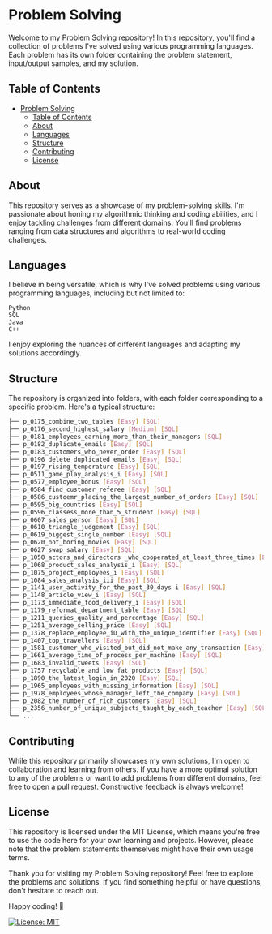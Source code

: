 # Problem Solving
Welcome to my Problem Solving repository! In this repository, you'll find a collection of problems I've solved using various programming languages. Each problem has its own folder containing the problem statement, input/output samples, and my solution.

## Table of Contents
- [Problem Solving](#problem-solving)
  - [Table of Contents](#table-of-contents)
  - [About](#about)
  - [Languages](#languages)
  - [Structure](#structure)
  - [Contributing](#contributing)
  - [License](#license)
  
<a name="about"></a>
## About
This repository serves as a showcase of my problem-solving skills. I'm passionate about honing my algorithmic thinking and coding abilities, and I enjoy tackling challenges from different domains. You'll find problems ranging from data structures and algorithms to real-world coding challenges.

<a name="Languages"></a>
## Languages
I believe in being versatile, which is why I've solved problems using various programming languages, including but not limited to:

    Python
    SQL
    Java
    C++

I enjoy exploring the nuances of different languages and adapting my solutions accordingly.

<a name='Structure'></a>
## Structure
The repository is organized into folders, with each folder corresponding to a specific problem. Here's a typical structure:

```bash
├── p_0175_combine_two_tables [Easy] [SQL]
├── p_0176_second_highest_salary [Medium] [SQL]
├── p_0181_employees_earning_more_than_their_managers [SQL]
├── p_0182_duplicate_emails [Easy] [SQL]
├── p_0183_customers_who_never_order [Easy] [SQL]
├── p_0196_delete_duplicated_emails [Easy] [SQL]
├── p_0197_rising_temperature [Easy] [SQL]
├── p_0511_game_play_analysis_i [Easy] [SQL]
├── p_0577_employee_bonus [Easy] [SQL]
├── p_0584_find_customer_referee [Easy] [SQL]
├── p_0586_custoemr_placing_the_largest_number_of_orders [Easy] [SQL]
├── p_0595_big_countries [Easy] [SQL]
├── p_0596_classess_more_than_5_strudent [Easy] [SQL]
├── p_0607_sales_person [Easy] [SQL]
├── p_0610_triangle_judgement [Easy] [SQL]
├── p_0619_biggest_single_number [Easy] [SQL]
├── p_0620_not_boring_movies [Easy] [SQL]
├── p_0627_swap_salary [Easy] [SQL]
├── p_1050_actors_and_directors _who_cooperated_at_least_three_times [Easy] [SQL]
├── p_1068_product_sales_analysis_i [Easy] [SQL]
├── p_1075_project_employees_i [Easy] [SQL]
├── p_1084_sales_analysis_iii [Easy] [SQL]
├── p_1141_user_activity_for_the_past_30_days i [Easy] [SQL]
├── p_1148_article_view_i [Easy] [SQL]
├── p_1173_immediate_food_delivery_i [Easy] [SQL]
├── p_1179_reformat_department_table [Easy] [SQL]
├── p_1211_queries_quality_and_percentage [Easy] [SQL]
├── p_1251_average_selling_price [Easy] [SQL]
├── p_1378_replace_employee_iD_with_the_unique_identifier [Easy] [SQL]
├── p_1407_top_travellers [Easy] [SQL]
├── p_1581_customer_who_visited_but_did_not_make_any_transaction [Easy] [SQL]
├── p_1661_average_time_of_process_per_machine [Easy] [SQL]
├── p_1683_invalid_tweets [Easy] [SQL]
├── p_1757_recyclable_and_low_fat_products [Easy] [SQL]
├── p_1890_the_latest_login_in_2020 [Easy] [SQL]
├── p_1965_employees_with_missing_information [Easy] [SQL]
├── p_1978_employees_whose_manager_left_the_company [Easy] [SQL]
├── p_2082_the_number_of_rich_customers [Easy] [SQL]
├── p_2356_number_of_unique_subjects_taught_by_each_teacher [Easy] [SQL]
└── ...
```

<a name="Contributing"></a>
## Contributing
While this repository primarily showcases my own solutions, I'm open to collaboration and learning from others. If you have a more optimal solution to any of the problems or want to add problems from different domains, feel free to open a pull request. Constructive feedback is always welcome!

<a name='License'></a>
## License
This repository is licensed under the MIT License, which means you're free to use the code here for your own learning and projects. However, please note that the problem statements themselves might have their own usage terms.

Thank you for visiting my Problem Solving repository! Feel free to explore the problems and solutions. If you find something helpful or have questions, don't hesitate to reach out.

Happy coding! 🚀

[![License: MIT](https://img.shields.io/badge/License-MIT-blue.svg)](https://opensource.org/licenses/MIT)

